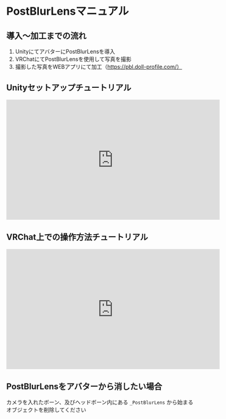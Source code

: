 # PostBlurLensマニュアル

## 導入〜加工までの流れ

1. UnityにてアバターにPostBlurLensを導入
1. VRChatにてPostBlurLensを使用して写真を撮影
1. 撮影した写真をWEBアプリにて加工（https://pbl.doll-profile.com/）

## Unityセットアップチュートリアル

<iframe width="560" height="315" src="https://www.youtube.com/embed/qfinLt_BCSo" frameborder="0" allow="accelerometer; autoplay; encrypted-media; gyroscope; picture-in-picture" allowfullscreen></iframe>

## VRChat上での操作方法チュートリアル

<iframe width="560" height="315" src="https://www.youtube.com/embed/dD5k4y09XZw" frameborder="0" allow="accelerometer; autoplay; encrypted-media; gyroscope; picture-in-picture" allowfullscreen></iframe>

## PostBlurLensをアバターから消したい場合

カメラを入れたボーン、及びヘッドボーン内にある `_PostBlurLens` から始まるオブジェクトを削除してください
